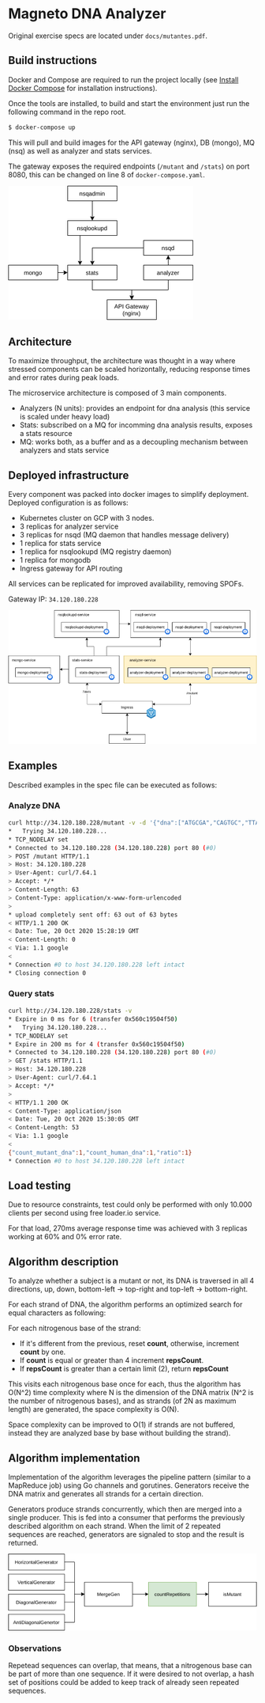 # Magneto DNA Analyzer

Original exercise specs are located under `docs/mutantes.pdf`.

## Build instructions

Docker and Compose are required to run the project locally
(see [Install Docker Compose](https://docs.docker.com/compose/install/) for installation instructions).

Once the tools are installed, to build and start the environment just run the following command in the repo root.
```bash
$ docker-compose up
```
This will pull and build images for the API gateway (nginx), DB (mongo), MQ (nsq) as well as analyzer and stats services.

The gateway exposes the required endpoints (`/mutant` and `/stats`) on port 8080, this can be changed on line 8
of `docker-compose.yaml`.

![](./docs/architecture-local.png)

## Architecture

To maximize throughput, the architecture was thought in a way where stressed components can be scaled horizontally, reducing
response times and error rates during peak loads.

The microservice architecture is composed of 3 main components.

- Analyzers (N units): provides an endpoint for dna analysis (this service is scaled under heavy load)
- Stats: subscribed on a MQ for incomming dna analysis results, exposes a stats resource
- MQ: works both, as a buffer and as a decoupling mechanism between analyzers and stats service

## Deployed infrastructure

Every component was packed into docker images to simplify deployment.
Deployed configuration is as follows:

- Kubernetes cluster on GCP with 3 nodes.
- 3 replicas for analyzer service
- 3 replicas for nsqd (MQ daemon that handles message delivery)
- 1 replica for stats service
- 1 replica for nsqlookupd (MQ registry daemon)
- 1 replica for mongodb
- Ingress gateway for API routing

All services can be replicated for improved availability, removing SPOFs.

Gateway IP: `34.120.180.228`

![](./docs/deployment-diagram.png)

## Examples

Described examples in the spec file can be executed as follows:

### Analyze DNA
```bash
curl http://34.120.180.228/mutant -v -d '{"dna":["ATGCGA","CAGTGC","TTATGT","AGAAGG","CCCCTA","TCACTG"]}'
*   Trying 34.120.180.228...
* TCP_NODELAY set
* Connected to 34.120.180.228 (34.120.180.228) port 80 (#0)
> POST /mutant HTTP/1.1
> Host: 34.120.180.228
> User-Agent: curl/7.64.1
> Accept: */*
> Content-Length: 63
> Content-Type: application/x-www-form-urlencoded
>
* upload completely sent off: 63 out of 63 bytes
< HTTP/1.1 200 OK
< Date: Tue, 20 Oct 2020 15:28:19 GMT
< Content-Length: 0
< Via: 1.1 google
<
* Connection #0 to host 34.120.180.228 left intact
* Closing connection 0
```

### Query stats
```bash
curl http://34.120.180.228/stats -v
* Expire in 0 ms for 6 (transfer 0x560c19504f50)
*   Trying 34.120.180.228...
* TCP_NODELAY set
* Expire in 200 ms for 4 (transfer 0x560c19504f50)
* Connected to 34.120.180.228 (34.120.180.228) port 80 (#0)
> GET /stats HTTP/1.1
> Host: 34.120.180.228
> User-Agent: curl/7.64.1
> Accept: */*
> 
< HTTP/1.1 200 OK
< Content-Type: application/json
< Date: Tue, 20 Oct 2020 15:30:05 GMT
< Content-Length: 53
< Via: 1.1 google
< 
{"count_mutant_dna":1,"count_human_dna":1,"ratio":1}
* Connection #0 to host 34.120.180.228 left intact
```

## Load testing

Due to resource constraints, test could only be performed with only 10.000 clients per second using
free loader.io service.

For that load, 270ms average response time was achieved with 3 replicas working at 60% and 0% error rate.

## Algorithm description
To analyze whether a subject is a mutant or not, its DNA is traversed in all 4 directions, up, down,
bottom-left -> top-right and top-left -> bottom-right. 

For each strand of DNA, the algorithm performs an optimized search for equal characters as following:

For each nitrogenous base of the strand:
   - If it's different from the previous, reset **count**, otherwise, increment **count** by one.
   - If **count** is equal or greater than 4 increment **repsCount**.
   - If **repsCount** is greater than a certain limit (2), return **repsCount**
   
This visits each nitrogenous base once for each, thus the algorithm has O(N^2)
time complexity where N is the dimension of the DNA matrix (N^2 is the number of
nitrogenous bases), and as strands (of 2N as maximum length) are generated, the space
complexity is O(N).

Space complexity can be improved to O(1) if strands are not buffered, instead they are analyzed base by base without building
the strand).

## Algorithm implementation

Implementation of the algorithm leverages the pipeline pattern (similar to a MapReduce job) using Go channels and gorutines.
Generators receive the DNA matrix and generates all strands for a certain direction.

Generators produce strands concurrently, which then are merged into a single producer. This is fed into a consumer that performs
the previously described algorithm on each strand. When the limit of 2 repeated sequences are reached, generators
are signaled to stop and the result is returned.

![](./docs/pipeline.png)

### Observations

Repetead sequences can overlap, that means, that a nitrogenous base can be part of more than one sequence. If
it were desired to not overlap, a hash set of positions could be added to keep track of already seen repeated
sequences.

